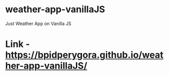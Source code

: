 # weather-app-vanillaJS
Just Weather App on Vanilla JS
 # Link - https://bpidperygora.github.io/weather-app-vanillaJS/
